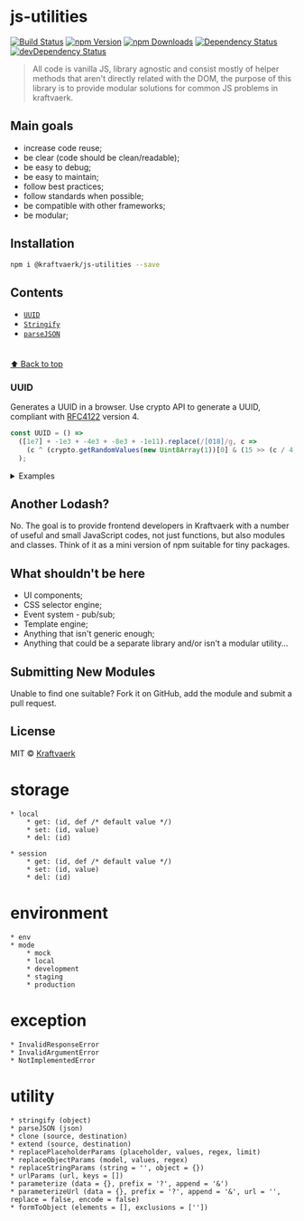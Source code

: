 # js-utilities

[![Build Status](https://img.shields.io/travis/kraftvaerk/js-utilities/master.svg?style=flat-square)](https://travis-ci.org/kraftvaerk/js-utilities) 
[![npm Version](https://img.shields.io/npm/v/@kraftvaerk/js-utilities.svg?style=flat-square)](https://www.npmjs.com/package/@kraftvaerk/js-utilities) 
[![npm Downloads](https://img.shields.io/npm/dm/@kraftvaerk/js-utilities.svg?style=flat-square)](https://www.npmjs.com/package/@kraftvaerk/js-utilities) 
[![Dependency Status](https://img.shields.io/david/kraftvaerk/js-utilities.svg?style=flat-square)](https://david-dm.org/kraftvaerk/js-utilities) 
[![devDependency Status](https://img.shields.io/david/dev/kraftvaerk/js-utilities.svg?style=flat-square)](https://david-dm.org/kraftvaerk/js-utilities/?type=dev)

> All code is vanilla JS, library agnostic and consist mostly of helper methods that aren't directly related with the DOM, the purpose of this library is to provide modular solutions for common JS problems in kraftvaerk.

## Main goals

 - increase code reuse;
 - be clear (code should be clean/readable);
 - be easy to debug;
 - be easy to maintain;
 - follow best practices;
 - follow standards when possible;
 - be compatible with other frameworks;
 - be modular;
  
## Installation

```bash
npm i @kraftvaerk/js-utilities --save
```

## Contents

* [`UUID`](#UUID)
* [`Stringify`](#call)
* [`parseJSON`](#collectinto)


#### 
<br>[⬆ Back to top](#contents)

### UUID

Generates a UUID in a browser. Use crypto API to generate a UUID, compliant with [RFC4122](https://www.ietf.org/rfc/rfc4122.txt) version 4.

```js
const UUID = () =>
  ([1e7] + -1e3 + -4e3 + -8e3 + -1e11).replace(/[018]/g, c =>
    (c ^ (crypto.getRandomValues(new Uint8Array(1))[0] & (15 >> (c / 4)))).toString(16)
  );
```

<details>
<summary>Examples</summary>

```javascript
import UUID from '@kraftvaerk/js-utilities/uuid';

UUID(); // -> 0e3b84af-f911-4a55-b78a-cedf6f0bd815
```
</details>


## Another Lodash?

No. The goal is to provide frontend developers in Kraftvaerk with a number of useful and small JavaScript codes, not just functions, but also modules and classes. Think of it as a mini version of npm suitable for tiny packages.


## What shouldn't be here ##

 - UI components;
 - CSS selector engine;
 - Event system - pub/sub;
 - Template engine;
 - Anything that isn't generic enough;
 - Anything that could be a separate library and/or isn't a modular utility...

## Submitting New Modules

Unable to find one suitable? Fork it on GitHub, add the module and submit a pull
request.


## License

MIT © [Kraftvaerk](http://kraftvaerk.com/)


#	storage

	* local
		* get: (id, def /* default value */)
    	* set: (id, value)
		* del: (id)

	* session
		* get: (id, def /* default value */)
    	* set: (id, value)
		* del: (id)

#	environment

	* env
	* mode
		* mock
		* local
		* development
		* staging
		* production

#	exception

	* InvalidResponseError 
    * InvalidArgumentError 
    * NotImplementedError

#	utility

	* stringify (object)
    * parseJSON (json)
    * clone (source, destination)
    * extend (source, destination)
    * replacePlaceholderParams (placeholder, values, regex, limit)
    * replaceObjectParams (model, values, regex)
    * replaceStringParams (string = '', object = {})
    * urlParams (url, keys = [])
    * parameterize (data = {}, prefix = '?', append = '&')
    * parameterizeUrl (data = {}, prefix = '?', append = '&', url = '', replace = false, encode = false)
    * formToObject (elements = [], exclusions = [''])
